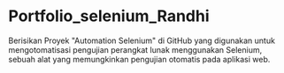 # Portfolio_selenium_Randhi
Berisikan Proyek "Automation Selenium" di GitHub yang digunakan untuk mengotomatisasi pengujian perangkat lunak menggunakan Selenium, sebuah alat yang memungkinkan pengujian otomatis pada aplikasi web.
